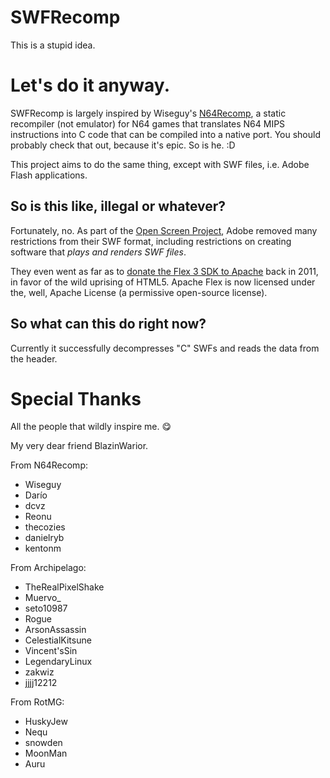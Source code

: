 # SWFRecomp

This is a stupid idea.

# Let's do it anyway.

SWFRecomp is largely inspired by Wiseguy's [N64Recomp](https://github.com/N64Recomp/N64Recomp), a static recompiler (not emulator) for N64 games that translates N64 MIPS instructions into C code that can be compiled into a native port. You should probably check that out, because it's epic. So is he. :D

This project aims to do the same thing, except with SWF files, i.e. Adobe Flash applications.

## So is this like, illegal or whatever?

Fortunately, no. As part of the [Open Screen Project](https://web.archive.org/web/20080506095459/http://www.adobe.com/aboutadobe/pressroom/pressreleases/200804/050108AdobeOSP.html), Adobe removed many restrictions from their SWF format, including restrictions on creating software that _plays and renders SWF files_.

They even went as far as to [donate the Flex 3 SDK to Apache](https://www.pcworld.com/article/478324/adobe_donates_flex_to_apache-2.html) back in 2011, in favor of the wild uprising of HTML5. Apache Flex is now licensed under the, well, Apache License (a permissive open-source license).

## So what can this do right now?

Currently it successfully decompresses "C" SWFs and reads the data from the header.

# Special Thanks

All the people that wildly inspire me. 😋

My very dear friend BlazinWarior.

From N64Recomp:

- Wiseguy
- Darío
- dcvz
- Reonu
- thecozies
- danielryb
- kentonm

From Archipelago:

- TheRealPixelShake
- Muervo_
- seto10987
- Rogue
- ArsonAssassin
- CelestialKitsune
- Vincent'sSin
- LegendaryLinux
- zakwiz
- jjjj12212

From RotMG:

- HuskyJew
- Nequ
- snowden
- MoonMan
- Auru
